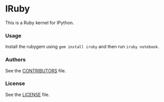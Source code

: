 # IRuby

This is a Ruby kernel for IPython.

### Usage

Install the rubygem using `gem install iruby` and then run `iruby notebook`.

### Authors

See the [CONTRIBUTORS](CONTRIBUTORS) file.

### License

See the [LICENSE](LICENSE) file.
